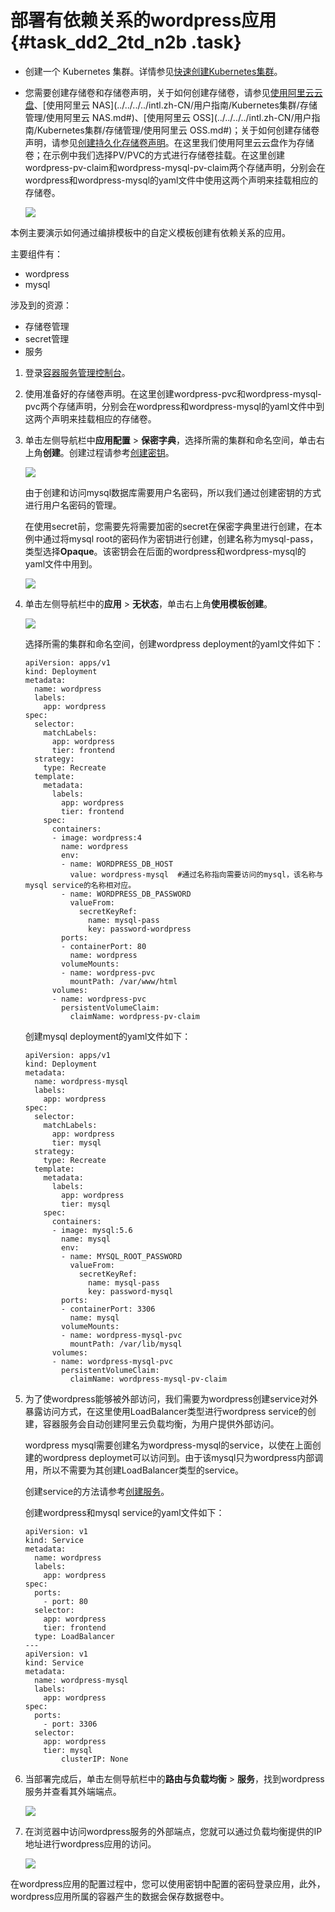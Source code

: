 # 部署有依赖关系的wordpress应用 {#task_dd2_2td_n2b .task}

-   创建一个 Kubernetes 集群。详情参见[快速创建Kubernetes集群](intl.zh-CN/快速入门/基础入门/快速创建Kubernetes集群.md#)。
-   您需要创建存储卷和存储卷声明，关于如何创建存储卷，请参见[使用阿里云云盘](../../../../intl.zh-CN/用户指南/Kubernetes集群/存储管理/使用阿里云云盘.md#)、[使用阿里云 NAS](../../../../intl.zh-CN/用户指南/Kubernetes集群/存储管理/使用阿里云 NAS.md#)、[使用阿里云 OSS](../../../../intl.zh-CN/用户指南/Kubernetes集群/存储管理/使用阿里云 OSS.md#)；关于如何创建存储卷声明，请参见[创建持久化存储卷声明](../../../../intl.zh-CN/用户指南/Kubernetes集群/存储管理/创建持久化存储卷声明.md#)。在这里我们使用阿里云云盘作为存储卷；在示例中我们选择PV/PVC的方式进行存储卷挂载。在这里创建wordpress-pv-claim和wordpress-mysql-pv-claim两个存储声明，分别会在wordpress和wordpress-mysql的yaml文件中使用这两个声明来挂载相应的存储卷。

    ![](http://static-aliyun-doc.oss-cn-hangzhou.aliyuncs.com/assets/img/16063/15619694947682_zh-CN.png)


本例主要演示如何通过编排模板中的自定义模板创建有依赖关系的应用。

主要组件有：

-   wordpress
-   mysql

涉及到的资源：

-   存储卷管理
-   secret管理
-   服务

1.  登录[容器服务管理控制台](https://cs.console.aliyun.com)。
2.  使用准备好的存储卷声明。在这里创建wordpress-pvc和wordpress-mysql-pvc两个存储声明，分别会在wordpress和wordpress-mysql的yaml文件中到这两个声明来挂载相应的存储卷。
3.  单击左侧导航栏中**应用配置** \> **保密字典**，选择所需的集群和命名空间，单击右上角**创建**。创建过程请参考[创建密钥](../../../../intl.zh-CN/用户指南/Kubernetes集群/配置项及密钥管理/创建密钥.md#)。 

    ![](http://static-aliyun-doc.oss-cn-hangzhou.aliyuncs.com/assets/img/16063/15619694947669_zh-CN.png)

    由于创建和访问mysql数据库需要用户名密码，所以我们通过创建密钥的方式进行用户名密码的管理。

    在使用secret前，您需要先将需要加密的secret在保密字典里进行创建，在本例中通过将mysql root的密码作为密钥进行创建，创建名称为mysql-pass，类型选择**Opaque**。该密钥会在后面的wordpress和wordpress-mysql的yaml文件中用到。

    ![](http://static-aliyun-doc.oss-cn-hangzhou.aliyuncs.com/assets/img/16063/15619694957693_zh-CN.png)

4.  单击左侧导航栏中的**应用** \> **无状态**，单击右上角**使用模板创建**。 

    ![](http://static-aliyun-doc.oss-cn-hangzhou.aliyuncs.com/assets/img/16063/15619694957692_zh-CN.png)

    选择所需的集群和命名空间，创建wordpress deployment的yaml文件如下：

    ```
    apiVersion: apps/v1
    kind: Deployment
    metadata:
      name: wordpress
      labels:
        app: wordpress
    spec:
      selector:
        matchLabels:
          app: wordpress
          tier: frontend
      strategy:
        type: Recreate
      template:
        metadata:
          labels:
            app: wordpress
            tier: frontend
        spec:
          containers:
          - image: wordpress:4
            name: wordpress
            env:
            - name: WORDPRESS_DB_HOST
              value: wordpress-mysql  #通过名称指向需要访问的mysql，该名称与mysql service的名称相对应。
            - name: WORDPRESS_DB_PASSWORD
              valueFrom:
                secretKeyRef:
                  name: mysql-pass
                  key: password-wordpress
            ports:
            - containerPort: 80
              name: wordpress
            volumeMounts:
            - name: wordpress-pvc
              mountPath: /var/www/html
          volumes:
          - name: wordpress-pvc
            persistentVolumeClaim:
              claimName: wordpress-pv-claim
    ```

    创建mysql deployment的yaml文件如下：

    ```
    apiVersion: apps/v1
    kind: Deployment
    metadata:
      name: wordpress-mysql
      labels:
        app: wordpress
    spec:
      selector:
        matchLabels:
          app: wordpress
          tier: mysql
      strategy:
        type: Recreate
      template:
        metadata:
          labels:
            app: wordpress
            tier: mysql
        spec:
          containers:
          - image: mysql:5.6
            name: mysql
            env:
            - name: MYSQL_ROOT_PASSWORD
              valueFrom:
                secretKeyRef:
                  name: mysql-pass
                  key: password-mysql
            ports:
            - containerPort: 3306
              name: mysql
            volumeMounts:
            - name: wordpress-mysql-pvc
              mountPath: /var/lib/mysql
          volumes:
          - name: wordpress-mysql-pvc
            persistentVolumeClaim:
              claimName: wordpress-mysql-pv-claim
    ```

5.  为了使wordpress能够被外部访问，我们需要为wordpress创建service对外暴露访问方式，在这里使用LoadBalancer类型进行wordpress service的创建，容器服务会自动创建阿里云负载均衡，为用户提供外部访问。 

    wordpress mysql需要创建名为wordpress-mysql的service，以使在上面创建的wordpress deploymet可以访问到。由于该mysql只为wordpress内部调用，所以不需要为其创建LoadBalancer类型的service。

    创建service的方法请参考[创建服务](../../../../intl.zh-CN/用户指南/Kubernetes集群/应用管理/创建服务.md#)。

    创建wordpress和mysql service的yaml文件如下：

    ```
    apiVersion: v1
    kind: Service
    metadata:
      name: wordpress
      labels:
        app: wordpress
    spec:
      ports:
        - port: 80
      selector:
        app: wordpress
        tier: frontend
      type: LoadBalancer
    ---
    apiVersion: v1
    kind: Service
    metadata:
      name: wordpress-mysql
      labels:
        app: wordpress
    spec:
      ports:
        - port: 3306
      selector:
        app: wordpress
        tier: mysql
            clusterIP: None
    ```

6.  当部署完成后，单击左侧导航栏中的**路由与负载均衡** \> **服务**，找到wordpress服务并查看其外端端点。 

    ![](http://static-aliyun-doc.oss-cn-hangzhou.aliyuncs.com/assets/img/16063/15619694957695_zh-CN.png)

7.  在浏览器中访问wordpress服务的外部端点，您就可以通过负载均衡提供的IP地址进行wordpress应用的访问。 

    ![](http://static-aliyun-doc.oss-cn-hangzhou.aliyuncs.com/assets/img/16063/15619694957696_zh-CN.png)


在wordpress应用的配置过程中，您可以使用密钥中配置的密码登录应用，此外，wordpress应用所属的容器产生的数据会保存数据卷中。

